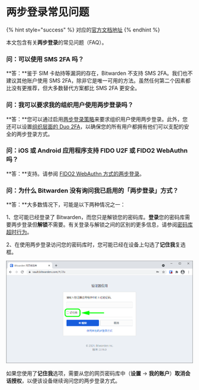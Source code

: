 # 两步登录常见问题

{% hint style="success" %}
对应的[官方文档地址](https://bitwarden.com/help/article/twostep-faqs/)
{% endhint %}

本文包含有关**两步登录**的常见问题（FAQ）。

### 问：可以使用 SMS 2FA 吗？ <a href="#q-can-i-use-sms-2-fa" id="q-can-i-use-sms-2-fa"></a>

**答：**鉴于 SIM 卡劫持等漏洞的存在，Bitwarden 不支持 SMS 2FA。我们也不建议其他账户使用 SMS 2FA，除非它是唯一可用的方法。虽然任何第二个因素都比没有更推荐，但大多数替代方案都比 SMS 2FA 更安全。

### 问：我可以要求我的组织用户使用两步登录吗？ <a href="#q-can-i-require-my-organizations-users-to-use-two-step-login" id="q-can-i-require-my-organizations-users-to-use-two-step-login"></a>

**答：**您可以通过启用[两步登录策略](../organizations/enterprise-policies.md#two-step-login)来要求组织用户使用两步登录。此外，您还可以设置[组织层面的 Duo 2FA](setup-guides/two-step-login-via-duo.md)，以确保您的所有用户都拥有他们可以支配的安全的两步登录方式。

### 问：iOS 或 Android 应用程序支持 FIDO U2F 或 FIDO2 WebAuthn 吗？ <a href="#q-is-fido-u-2-f-or-fido-2-webauthn-supported-on-my-ios-or-android-app" id="q-is-fido-u-2-f-or-fido-2-webauthn-supported-on-my-ios-or-android-app"></a>

**答：**支持。请参阅 [FIDO2 WebAuthn 方式的两步登录](setup-guides/two-step-login-via-fido2-webauthn.md)。

### 问：为什么 Bitwarden 没有询问我已启用的「两步登录」方式？ <a href="#q-why-is-bitwarden-not-asking-for-my-enabled-two-step-login-method" id="q-why-is-bitwarden-not-asking-for-my-enabled-two-step-login-method"></a>

**答：**大多数情况下，可能是以下两种情况之一：

1、您可能已经登录了 Bitwarden，而您只是解锁您的密码库。**登录**您的密码库需要两步登录但**解锁**不需要。有关登录与解锁之间的区别的更多信息，请参阅[密码库超时行为](../your-vault/vault-timeout-options.md#vault-timeout-action)。

2、在使用两步登录访问您的密码库时，您可能已经在设备上勾选了**记住我**复选框。

![记住我选项](../.gitbook/assets/twostep-remember.png)

如果您使用了**记住我**选项，需要从您的网页密码库中（**设置** → **我的账户**）**取消会话授权**，以便该设备继续询问您的两步登录方式。
